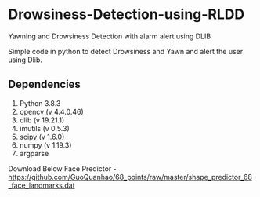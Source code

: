 # Drowsiness-Detection-using-RLDD

Yawning and Drowsiness Detection with alarm alert using DLIB 

Simple code in python to detect Drowsiness and Yawn and alert the user using Dlib.

## Dependencies

1. Python 3.8.3
2. opencv (v 4.4.0.46) 
3. dlib	(v 19.21.1)
4. imutils (v 0.5.3)
5. scipy (v 1.6.0)
6. numpy (v 1.19.3)
7. argparse

Download Below Face Predictor - https://github.com/GuoQuanhao/68_points/raw/master/shape_predictor_68_face_landmarks.dat
